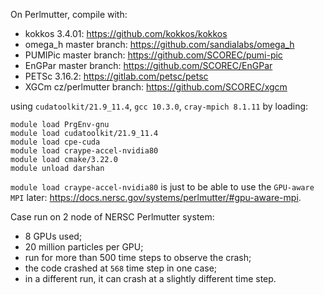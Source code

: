 On Perlmutter, compile with:
- kokkos 3.4.01: https://github.com/kokkos/kokkos
- omega_h master branch: https://github.com/sandialabs/omega_h
- PUMIPic master branch: https://github.com/SCOREC/pumi-pic
- EnGPar master branch: https://github.com/SCOREC/EnGPar
- PETSc 3.16.2: https://gitlab.com/petsc/petsc
- XGCm cz/perlmutter branch: https://github.com/SCOREC/xgcm
 
using `cudatoolkit/21.9_11.4`, `gcc 10.3.0`, `cray-mpich 8.1.11` by loading:
```
module load PrgEnv-gnu
module load cudatoolkit/21.9_11.4
module load cpe-cuda
module load craype-accel-nvidia80
module load cmake/3.22.0
module unload darshan
```
`module load craype-accel-nvidia80` is just to be able to use the `GPU-aware MPI` later: https://docs.nersc.gov/systems/perlmutter/#gpu-aware-mpi.


Case run on 2 node of NERSC Perlmutter system:
 - 8 GPUs used;
 - 20 million particles per GPU;
 - run for more than 500 time steps to observe the crash;
 - the code crashed at `568` time step in one case;
 - in a different run, it can crash at a slightly different time step.
